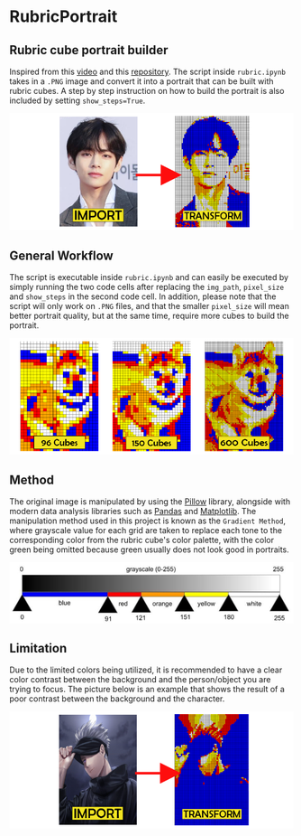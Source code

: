 # RubricPortrait

## Rubric cube portrait builder
Inspired from this [video](https://www.youtube.com/watch?v=zgK_fg1cXvM) and this [repository](https://github.com/Roman-/mosaic). The script inside `rubric.ipynb` takes in a `.PNG` image and convert it into a portrait that can be built with rubric cubes. A step by step instruction on how to build the portrait is also included by setting `show_steps=True`.

![](/img/ex1.png)

## General Workflow

The script is executable inside `rubric.ipynb` and can easily be executed by simply running the two code cells after replacing the `img_path`, `pixel_size` and `show_steps` in the second code cell. In addition, please note that the script will only work on `.PNG` files, and that the smaller `pixel_size` will mean better portrait quality, but at the same time, require more cubes to build the portrait.

![](/img/ex2.png)

## Method
The original image is manipulated by using the [Pillow](https://github.com/python-pillow/Pillow) library, alongside with modern data analysis libraries such as [Pandas](https://github.com/pandas-dev/pandas) and [Matplotlib](https://github.com/matplotlib/matplotlib). The manipulation method used in this project is known as the `Gradient Method`, where grayscale value for each grid are taken to replace each tone to the corresponding color from the rubric cube's color palette, with the color green being omitted because green usually does not look good in portraits.

![](/img/ex3.png)

## Limitation
Due to the limited colors being utilized, it is recommended to have a clear color contrast between the background and the person/object you are trying to focus. The picture below is an example that shows the result of a poor contrast between the background and the character.

![](/img/ex4.png)
